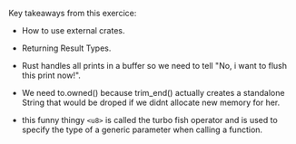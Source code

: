 Key takeaways from this exercice:

- How to use external crates.

- Returning Result Types.

- Rust handles all prints in a buffer so we need to tell "No, i want to flush this print now!".

- We need to.owned() because trim_end() actually creates a standalone String that would be droped if we didnt allocate new memory for her.

- this funny thingy `<u8>` is called the turbo fish operator and is used to specify the type of a generic parameter when calling a function.